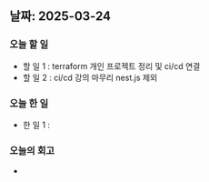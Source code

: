 ## 날짜: 2025-03-24

### 오늘 할 일
- 할 일 1 : terraform 개인 프로젝트 정리 및 ci/cd 연결
- 할 일 2 : ci/cd 강의 마무리 nest.js 제외
### 오늘 한 일
- 한 일 1 : 
### 오늘의 회고
- 